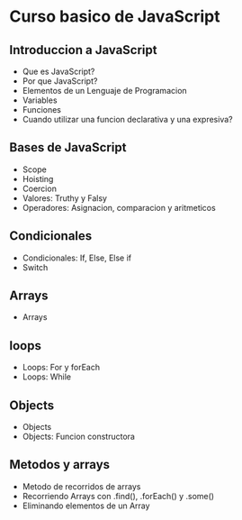# Curso basico de JavaScript

## Introduccion a JavaScript

- Que es JavaScript?
- Por que JavaScript?
- Elementos de un Lenguaje de Programacion
- Variables 
- Funciones
- Cuando utilizar una funcion declarativa y una expresiva?

## Bases de JavaScript

- Scope
- Hoisting
- Coercion
- Valores: Truthy y Falsy
- Operadores: Asignacion, comparacion y aritmeticos

## Condicionales

- Condicionales: If, Else, Else if
- Switch

## Arrays

- Arrays

## loops

- Loops: For y forEach 
- Loops: While

## Objects

- Objects
- Objects: Funcion constructora

## Metodos y arrays

- Metodo de recorridos de arrays
- Recorriendo Arrays con .find(), .forEach() y .some()
- Eliminando elementos de un Array
